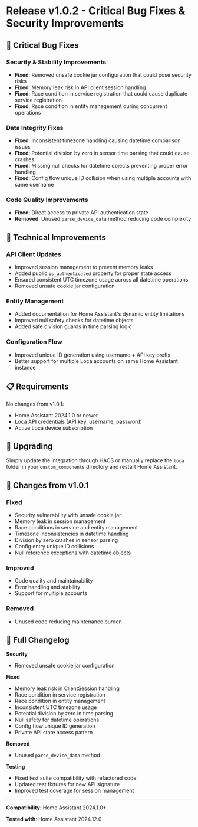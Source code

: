 # Release v1.0.2 - Critical Bug Fixes & Security Improvements

## 🐛 Critical Bug Fixes

### Security & Stability Improvements
- **Fixed**: Removed unsafe cookie jar configuration that could pose security risks
- **Fixed**: Memory leak risk in API client session handling
- **Fixed**: Race condition in service registration that could cause duplicate service registration
- **Fixed**: Race condition in entity management during concurrent operations

### Data Integrity Fixes
- **Fixed**: Inconsistent timezone handling causing datetime comparison issues
- **Fixed**: Potential division by zero in sensor time parsing that could cause crashes
- **Fixed**: Missing null checks for datetime objects preventing proper error handling
- **Fixed**: Config flow unique ID collision when using multiple accounts with same username

### Code Quality Improvements
- **Fixed**: Direct access to private API authentication state
- **Removed**: Unused `parse_device_data` method reducing code complexity

## 🔧 Technical Improvements

### API Client Updates
- Improved session management to prevent memory leaks
- Added public `is_authenticated` property for proper state access
- Ensured consistent UTC timezone usage across all datetime operations
- Removed unsafe cookie jar configuration

### Entity Management
- Added documentation for Home Assistant's dynamic entity limitations
- Improved null safety checks for datetime objects
- Added safe division guards in time parsing logic

### Configuration Flow
- Improved unique ID generation using username + API key prefix
- Better support for multiple Loca accounts on same Home Assistant instance

## 📋 Requirements

No changes from v1.0.1:
- Home Assistant 2024.1.0 or newer
- Loca API credentials (API key, username, password)
- Active Loca device subscription

## 🚀 Upgrading

Simply update the integration through HACS or manually replace the `loca` folder in your `custom_components` directory and restart Home Assistant.

## 🔄 Changes from v1.0.1

### Fixed
- Security vulnerability with unsafe cookie jar
- Memory leak in session management
- Race conditions in service and entity management
- Timezone inconsistencies in datetime handling
- Division by zero crashes in sensor parsing
- Config entry unique ID collisions
- Null reference exceptions with datetime objects

### Improved
- Code quality and maintainability
- Error handling and stability
- Support for multiple accounts

### Removed
- Unused code reducing maintenance burden

## 📝 Full Changelog

**Security**
- Removed unsafe cookie jar configuration

**Fixed**
- Memory leak risk in ClientSession handling
- Race condition in service registration
- Race condition in entity management
- Inconsistent UTC timezone usage
- Potential division by zero in time parsing
- Null safety for datetime operations
- Config flow unique ID generation
- Private API state access pattern

**Removed**
- Unused `parse_device_data` method

**Testing**
- Fixed test suite compatibility with refactored code
- Updated test fixtures for new API signature
- Improved test coverage for session management

---

**Compatibility**: Home Assistant 2024.1.0+

**Tested with**: Home Assistant 2024.12.0